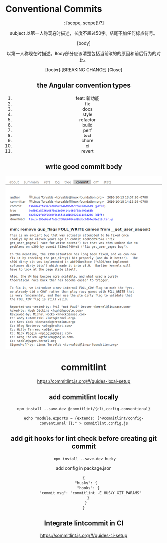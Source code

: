 # Conventional Commits

<header>:<type> [scope, scope(!)?] <subject]>

subject 以第一人称现在时描述，长度不超过50字。结尾不加任何标点符号。

[body]

以第一人称现在时描述。Body部分应该清楚包括当前改的的原因和前后行为的对比。

[footer]:[BREAKING CHANGE] [Close]

## the Angular convention types

1. feat: 新功能
2. fix
3. docs
4. style
5. refactor
6. build
7. perf
8. test
9. chore
10. ci
11. revert

## write good commit body

![example](example_commit_body_linux.png)

# commitlint

https://commitlint.js.org/#/guides-local-setup

## add commitlint locally

` npm install --save-dev @commitlint/{cli,config-conventional} `

    echo "module.exports = {extends: ['@commitlint/config-conventional']};" > commitlint.config.js

## add git hooks for lint check before creating git commit

` npm install --save-dev husky`

add config in package.json

```
{
  "husky": {
    "hooks": {
      "commit-msg": "commitlint -E HUSKY_GIT_PARAMS"
    }
  }
}
```

## Integrate lintcommit in CI

https://commitlint.js.org/#/guides-ci-setup
